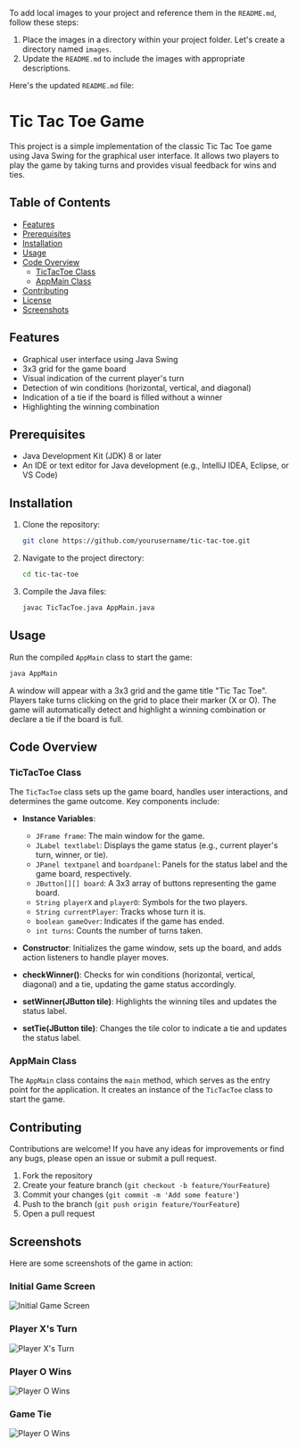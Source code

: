To add local images to your project and reference them in the `README.md`, follow these steps:

1. Place the images in a directory within your project folder. Let's create a directory named `images`.
2. Update the `README.md` to include the images with appropriate descriptions.

Here's the updated `README.md` file:

# Tic Tac Toe Game

This project is a simple implementation of the classic Tic Tac Toe game using Java Swing for the graphical user interface. It allows two players to play the game by taking turns and provides visual feedback for wins and ties.

## Table of Contents

- [Features](#features)
- [Prerequisites](#prerequisites)
- [Installation](#installation)
- [Usage](#usage)
- [Code Overview](#code-overview)
    - [TicTacToe Class](#tictactoe-class)
    - [AppMain Class](#appmain-class)
- [Contributing](#contributing)
- [License](#license)
- [Screenshots](#screenshots)

## Features

- Graphical user interface using Java Swing
- 3x3 grid for the game board
- Visual indication of the current player's turn
- Detection of win conditions (horizontal, vertical, and diagonal)
- Indication of a tie if the board is filled without a winner
- Highlighting the winning combination

## Prerequisites

- Java Development Kit (JDK) 8 or later
- An IDE or text editor for Java development (e.g., IntelliJ IDEA, Eclipse, or VS Code)

## Installation

1. Clone the repository:
   ```sh
   git clone https://github.com/yourusername/tic-tac-toe.git
   ```

2. Navigate to the project directory:
   ```sh
   cd tic-tac-toe
   ```

3. Compile the Java files:
   ```sh
   javac TicTacToe.java AppMain.java
   ```

## Usage

Run the compiled `AppMain` class to start the game:
```sh
java AppMain
```

A window will appear with a 3x3 grid and the game title "Tic Tac Toe". Players take turns clicking on the grid to place their marker (X or O). The game will automatically detect and highlight a winning combination or declare a tie if the board is full.

## Code Overview

### TicTacToe Class

The `TicTacToe` class sets up the game board, handles user interactions, and determines the game outcome. Key components include:

- **Instance Variables**:
    - `JFrame frame`: The main window for the game.
    - `JLabel textlabel`: Displays the game status (e.g., current player's turn, winner, or tie).
    - `JPanel textpanel` and `boardpanel`: Panels for the status label and the game board, respectively.
    - `JButton[][] board`: A 3x3 array of buttons representing the game board.
    - `String playerX` and `playerO`: Symbols for the two players.
    - `String currentPlayer`: Tracks whose turn it is.
    - `boolean gameOver`: Indicates if the game has ended.
    - `int turns`: Counts the number of turns taken.

- **Constructor**:
  Initializes the game window, sets up the board, and adds action listeners to handle player moves.

- **checkWinner()**:
  Checks for win conditions (horizontal, vertical, diagonal) and a tie, updating the game status accordingly.

- **setWinner(JButton tile)**:
  Highlights the winning tiles and updates the status label.

- **setTie(JButton tile)**:
  Changes the tile color to indicate a tie and updates the status label.

### AppMain Class

The `AppMain` class contains the `main` method, which serves as the entry point for the application. It creates an instance of the `TicTacToe` class to start the game.

## Contributing

Contributions are welcome! If you have any ideas for improvements or find any bugs, please open an issue or submit a pull request.

1. Fork the repository
2. Create your feature branch (`git checkout -b feature/YourFeature`)
3. Commit your changes (`git commit -m 'Add some feature'`)
4. Push to the branch (`git push origin feature/YourFeature`)
5. Open a pull request

## Screenshots

Here are some screenshots of the game in action:

### Initial Game Screen
![Initial Game Screen](images/initial.png)

### Player X's Turn
![Player X's Turn](images/x_win.png)

### Player O Wins
![Player O Wins](images/zero_win.png)

### Game Tie
![Player O Wins](images/tie.png)

